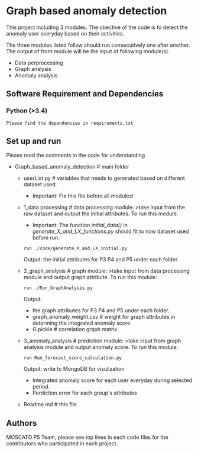 # Graph based anomaly detection

This project including 3 modules.  The obective of the code is to detect the anomaly user everyday based on their activities.

The three modules listed follow should run consecutively one after another. The output of front module will be the input of following module(s).

* Data perprocessing
* Graph analysis
* Anomaly analysis


## Software Requirement and Dependencies
### Python (>3.4)
```
Please find the dependencies in requirements.txt
```

## Set up and run
Please read the comments in the code for understanding
* Graph_based_anomaly_detection # main folder 
  - userList.py # variables that needs to generated based on different dataset used.
    - Important: Fix this file before all modules!
  - 1_data processing # data processing module: >take input from the raw dataset and output the initial attributes. To run this module:
    - Important: The function *initial_data()* in *generate_X_and_LX_functions.py* should fit to now dataset used before run.
    ```
    run ./code/generate_X_and_LX_initial.py 
    ```
    Output: the initial attributes for P3 P4 and P5 under each folder.

  - 2_graph_analysis # graph module: >take input from data processing module and output graph attribute. To run this module:
    ```
    run ./Run_GraphAnalysis.py 
    ```
    Output: 
    - the graph attributes for P3 P4 and P5 under each folder.
    - graph_anomaly_weight.csv # weight for graph attributes in determing the integrated anomaly score
    - G.pickle # correlation graph matrix
  
  - 3_anomaly_analysis  # prediction module: >take input from graph analysis module and output anomaly score. To run this module:
    ```
    run Run_forecast_score_calculation.py
    ```
    Output: write to MongoDB for visulization
    - Integrated anomaly score for each user everyday during selected period.
    - Perdiction error for each group's attributes
  - Readme.md # this file

## Authors

MOSCATO P5 Team, please see top lines in each code files for the contributors who participated in each project.



